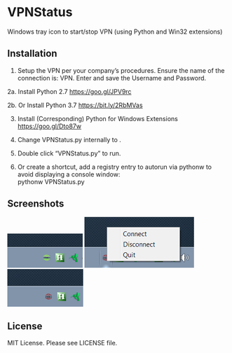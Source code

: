 # VPNStatus
Windows tray icon to start/stop VPN (using Python and Win32 extensions)

## Installation

1. Setup the VPN per your company’s procedures. Ensure the name of the connection is: <company name> VPN. Enter and save the Username and Password. 

2a. Install Python 2.7
https://goo.gl/JPV9rc

2b. Or Install Python 3.7
https://bit.ly/2RbMVas

3. Install (Corresponding) Python for Windows Extensions
https://goo.gl/Dto87w

4. Change VPNStatus.py internally to <company name>.

5. Double click “VPNStatus.py” to run. 

6. Or create a shortcut, add a registry entry to autorun via pythonw to avoid displaying a console window:  
pythonw VPNStatus.py

## Screenshots

<img src="screenshot1.png">
<img src="screenshot2.png">
<img src="screenshot3.png">

## License

MIT License. Please see LICENSE file.

